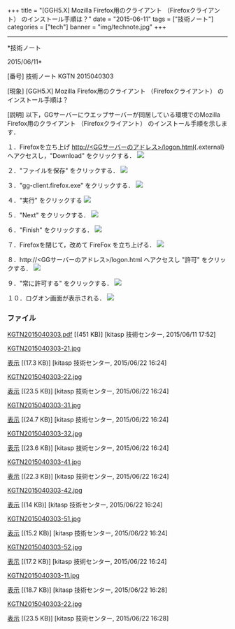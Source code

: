 ﻿+++
title = "[GGH5.X] Mozilla Firefox用のクライアント （Firefoxクライアント） のインストール手順は？"
date = "2015-06-11"
tags = ["技術ノート"]
categories = ["tech"]
banner = "img/technote.jpg"
+++

-----------------------------------------------------------------------------------------------------------------------------

*技術ノート

2015/06/11*


[番号]
技術ノート KGTN 2015040303

[現象]
[GGH5.X] Mozilla Firefox用のクライアント （Firefoxクライアント）
のインストール手順は？

[説明]
以下，GGサーバーにウエッブサーバーが同居している環境でのMozilla
Firefox用のクライアント （Firefoxクライアント）
のインストール手順を示します．

１．Firefoxを立ち上げ
[http://&lt;GGサーバーのアドレス&gt;/logon.html](http://&lt;GG%E3%82%B5%E3%83%BC%E3%83%90%E3%83%BC%E3%81%AE%E3%82%A2%E3%83%89%E3%83%AC%E3%82%B9&gt;/logon.html){.external}
へアクセスし，"Download" をクリックする．
![](http://techreport.kitasp.net/attachments/download/2021/KGTN2015040303-11.jpg)

２．"ファイルを保存" をクリックする．
![](KGTN2015040303-12.jpg)

３．"gg-client.firefox.exe" をクリックする．
![](http://techreport.kitasp.net/attachments/download/2013/KGTN2015040303-21.jpg)

４．"実行" をクリックする
![](http://techreport.kitasp.net/attachments/download/2022/KGTN2015040303-22.jpg)

５．"Next" をクリックする．
![](http://techreport.kitasp.net/attachments/download/2015/KGTN2015040303-31.jpg)

６．"Finish" をクリックする．
![](http://techreport.kitasp.net/attachments/download/2016/KGTN2015040303-32.jpg)

７．Firefoxを閉じて，改めて FireFox を立ち上げる．
![](http://techreport.kitasp.net/attachments/download/2017/KGTN2015040303-41.jpg)

８．http://<GGサーバーのアドレス>/logon.html へアクセスし "許可"
をクリックする．
![](http://techreport.kitasp.net/attachments/download/2018/KGTN2015040303-42.jpg)

９．"常に許可する" をクリックする．
![](http://techreport.kitasp.net/attachments/download/2019/KGTN2015040303-51.jpg)

１０．ログオン画面が表示される．
![](http://techreport.kitasp.net/attachments/download/2020/KGTN2015040303-52.jpg)


### ファイル

 
 


[KGTN2015040303.pdf](http://techreport.kitasp.net/attachments/download/1885/KGTN2015040303.pdf)
 [(451 KB)] [kitasp 技術センター, 2015/06/11
17:52]

[KGTN2015040303-21.jpg](http://techreport.kitasp.net/attachments/download/2013/KGTN2015040303-21.jpg)

[表示](http://techreport.kitasp.net/attachments/2013/KGTN2015040303-21.jpg "表示")
 [(17.3 KB)] [kitasp 技術センター, 2015/06/22
16:24]

[KGTN2015040303-22.jpg](http://techreport.kitasp.net/attachments/download/2014/KGTN2015040303-22.jpg)

[表示](http://techreport.kitasp.net/attachments/2014/KGTN2015040303-22.jpg "表示")
 [(23.5 KB)] [kitasp 技術センター, 2015/06/22
16:24]

[KGTN2015040303-31.jpg](http://techreport.kitasp.net/attachments/download/2015/KGTN2015040303-31.jpg)

[表示](http://techreport.kitasp.net/attachments/2015/KGTN2015040303-31.jpg "表示")
 [(24.7 KB)] [kitasp 技術センター, 2015/06/22
16:24]

[KGTN2015040303-32.jpg](http://techreport.kitasp.net/attachments/download/2016/KGTN2015040303-32.jpg)

[表示](http://techreport.kitasp.net/attachments/2016/KGTN2015040303-32.jpg "表示")
 [(23.6 KB)] [kitasp 技術センター, 2015/06/22
16:24]

[KGTN2015040303-41.jpg](http://techreport.kitasp.net/attachments/download/2017/KGTN2015040303-41.jpg)

[表示](http://techreport.kitasp.net/attachments/2017/KGTN2015040303-41.jpg "表示")
 [(22.3 KB)] [kitasp 技術センター, 2015/06/22
16:24]

[KGTN2015040303-42.jpg](http://techreport.kitasp.net/attachments/download/2018/KGTN2015040303-42.jpg)

[表示](http://techreport.kitasp.net/attachments/2018/KGTN2015040303-42.jpg "表示")
 [(14 KB)] [kitasp 技術センター, 2015/06/22
16:24]

[KGTN2015040303-51.jpg](http://techreport.kitasp.net/attachments/download/2019/KGTN2015040303-51.jpg)

[表示](http://techreport.kitasp.net/attachments/2019/KGTN2015040303-51.jpg "表示")
 [(15.2 KB)] [kitasp 技術センター, 2015/06/22
16:24]

[KGTN2015040303-52.jpg](http://techreport.kitasp.net/attachments/download/2020/KGTN2015040303-52.jpg)

[表示](http://techreport.kitasp.net/attachments/2020/KGTN2015040303-52.jpg "表示")
 [(17.2 KB)] [kitasp 技術センター, 2015/06/22
16:24]

[KGTN2015040303-11.jpg](http://techreport.kitasp.net/attachments/download/2021/KGTN2015040303-11.jpg)

[表示](http://techreport.kitasp.net/attachments/2021/KGTN2015040303-11.jpg "表示")
 [(18.7 KB)] [kitasp 技術センター, 2015/06/22
16:28]

[KGTN2015040303-22.jpg](http://techreport.kitasp.net/attachments/download/2022/KGTN2015040303-22.jpg)

[表示](http://techreport.kitasp.net/attachments/2022/KGTN2015040303-22.jpg "表示")
 [(23.5 KB)] [kitasp 技術センター, 2015/06/22
16:28]


 


 

